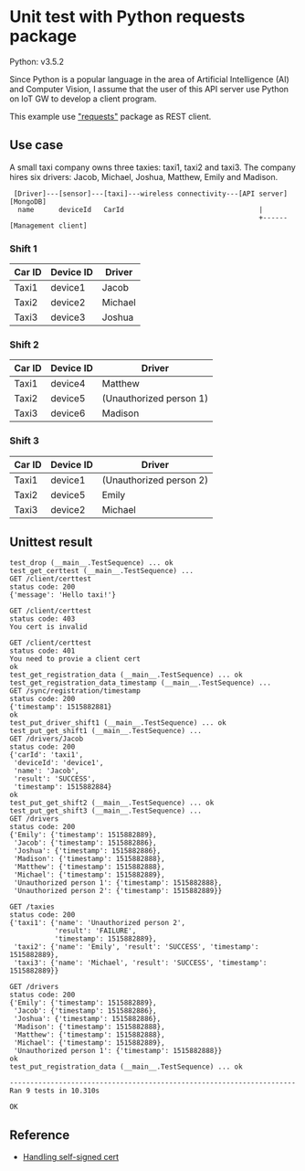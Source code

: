 # Unit test with Python requests package

Python: v3.5.2

Since Python is a popular language in the area of Artificial Intelligence (AI) and Computer Vision, I assume that the user of this API server use Python on IoT GW to develop a client program.

This example use ["requests"](http://docs.python-requests.org/en/master/) package as REST client.

## Use case

A small taxi company owns three taxies: taxi1, taxi2 and taxi3. The company hires six drivers: Jacob, Michael, Joshua, Matthew, Emily and Madison.

```
 [Driver]---[sensor]---[taxi]---wireless connectivity---[API server][MongoDB]
  name      deviceId   CarId                                 |
                                                             +------[Management client]
```

### Shift 1

|Car ID|Device ID|Driver                 |
|------|---------|-----------------------|
|Taxi1 |device1  |Jacob                  |
|Taxi2 |device2  |Michael                |
|Taxi3 |device3  |Joshua                 |

### Shift 2

|Car ID|Device ID|Driver                 |
|------|---------|-----------------------|
|Taxi1 |device4  |Matthew                |
|Taxi2 |device5  |(Unauthorized person 1)|
|Taxi3 |device6  |Madison                |

### Shift 3

|Car ID|Device ID|Driver                 |
|------|---------|-----------------------|
|Taxi1 |device1  |(Unauthorized person 2)|
|Taxi2 |device5  |Emily                  |
|Taxi3 |device2  |Michael                |

## Unittest result
```
test_drop (__main__.TestSequence) ... ok
test_get_certtest (__main__.TestSequence) ...
GET /client/certtest
status code: 200
{'message': 'Hello taxi!'}

GET /client/certtest
status code: 403
You cert is invalid

GET /client/certtest
status code: 401
You need to provie a client cert
ok
test_get_registration_data (__main__.TestSequence) ... ok
test_get_registration_data_timestamp (__main__.TestSequence) ...
GET /sync/registration/timestamp
status code: 200
{'timestamp': 1515882881}
ok
test_put_driver_shift1 (__main__.TestSequence) ... ok
test_put_get_shift1 (__main__.TestSequence) ...
GET /drivers/Jacob
status code: 200
{'carId': 'taxi1',
 'deviceId': 'device1',
 'name': 'Jacob',
 'result': 'SUCCESS',
 'timestamp': 1515882884}
ok
test_put_get_shift2 (__main__.TestSequence) ... ok
test_put_get_shift3 (__main__.TestSequence) ...
GET /drivers
status code: 200
{'Emily': {'timestamp': 1515882889},
 'Jacob': {'timestamp': 1515882886},
 'Joshua': {'timestamp': 1515882886},
 'Madison': {'timestamp': 1515882888},
 'Matthew': {'timestamp': 1515882888},
 'Michael': {'timestamp': 1515882889},
 'Unauthorized person 1': {'timestamp': 1515882888},
 'Unauthorized person 2': {'timestamp': 1515882889}}

GET /taxies
status code: 200
{'taxi1': {'name': 'Unauthorized person 2',
           'result': 'FAILURE',
           'timestamp': 1515882889},
 'taxi2': {'name': 'Emily', 'result': 'SUCCESS', 'timestamp': 1515882889},
 'taxi3': {'name': 'Michael', 'result': 'SUCCESS', 'timestamp': 1515882889}}

GET /drivers
status code: 200
{'Emily': {'timestamp': 1515882889},
 'Jacob': {'timestamp': 1515882886},
 'Joshua': {'timestamp': 1515882886},
 'Madison': {'timestamp': 1515882888},
 'Matthew': {'timestamp': 1515882888},
 'Michael': {'timestamp': 1515882889},
 'Unauthorized person 1': {'timestamp': 1515882888}}
ok
test_put_registration_data (__main__.TestSequence) ... ok

----------------------------------------------------------------------
Ran 9 tests in 10.310s

OK
```

## Reference

- [Handling self-signed cert](http://docs.python-requests.org/en/master/user/advanced/)
